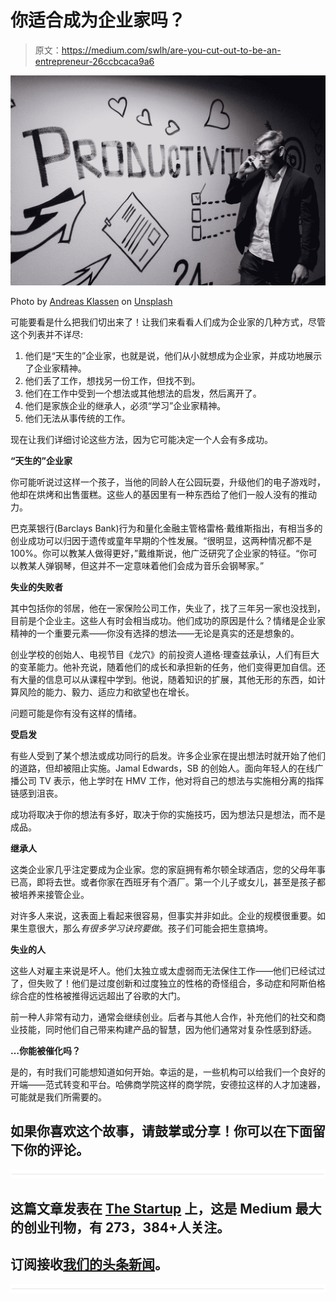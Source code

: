 # 你适合成为企业家吗？

> 原文：<https://medium.com/swlh/are-you-cut-out-to-be-an-entrepreneur-26ccbcaca9a6>

![](img/3e2d64abc2aadad77d1f04267293fc7f.png)

Photo by [Andreas Klassen](https://unsplash.com/photos/gZB-i-dA6ns?utm_source=unsplash&utm_medium=referral&utm_content=creditCopyText) on [Unsplash](https://unsplash.com/?utm_source=unsplash&utm_medium=referral&utm_content=creditCopyText)

可能要看是什么把我们切出来了！让我们来看看人们成为企业家的几种方式，尽管这个列表并不详尽:

1.  他们是“天生的”企业家，也就是说，他们从小就想成为企业家，并成功地展示了企业家精神。
2.  他们丢了工作，想找另一份工作，但找不到。
3.  他们在工作中受到一个想法或其他想法的启发，然后离开了。
4.  他们是家族企业的继承人，必须“学习”企业家精神。
5.  他们无法从事传统的工作。

现在让我们详细讨论这些方法，因为它可能决定一个人会有多成功。

**“天生的”企业家**

你可能听说过这样一个孩子，当他的同龄人在公园玩耍，升级他们的电子游戏时，他却在烘烤和出售蛋糕。这些人的基因里有一种东西给了他们一般人没有的推动力。

巴克莱银行(Barclays Bank)行为和量化金融主管格雷格·戴维斯指出，有相当多的创业成功可以归因于遗传或童年早期的个性发展。“很明显，这两种情况都不是 100%。你可以教某人做得更好，”戴维斯说，他广泛研究了企业家的特征。“你可以教某人弹钢琴，但这并不一定意味着他们会成为音乐会钢琴家。”

**失业的失败者**

其中包括你的邻居，他在一家保险公司工作，失业了，找了三年另一家也没找到，目前是个企业主。这些人有时会相当成功。他们成功的原因是什么？情绪是企业家精神的一个重要元素——你没有选择的想法——无论是真实的还是想象的。

创业学校的创始人、电视节目《龙穴》的前投资人道格·理查兹承认，人们有巨大的变革能力。他补充说，随着他们的成长和承担新的任务，他们变得更加自信。还有大量的信息可以从课程中学到。他说，随着知识的扩展，其他无形的东西，如计算风险的能力、毅力、适应力和欲望也在增长。

问题可能是你有没有这样的情绪。

**受启发**

有些人受到了某个想法或成功同行的启发。许多企业家在提出想法时就开始了他们的道路，但却被阻止实施。Jamal Edwards，SB 的创始人。面向年轻人的在线广播公司 TV 表示，他上学时在 HMV 工作，他对将自己的想法与实施相分离的指挥链感到沮丧。

成功将取决于你的想法有多好，取决于你的实施技巧，因为想法只是想法，而不是成品。

**继承人**

这类企业家几乎注定要成为企业家。您的家庭拥有希尔顿全球酒店，您的父母年事已高，即将去世。或者你家在西班牙有个酒厂。第一个儿子或女儿，甚至是孩子都被培养来接管企业。

对许多人来说，这表面上看起来很容易，但事实并非如此。企业的规模很重要。如果生意很大，那么*有很多学习诀窍要做*。孩子们可能会把生意搞垮。

**失业的人**

这些人对雇主来说是坏人。他们太独立或太虚弱而无法保住工作——他们已经试过了，但失败了！他们是过度创新和过度独立的性格的奇怪组合，多动症和阿斯伯格综合症的性格被推得远远超出了谷歌的大门。

前一种人非常有动力，通常会继续创业。后者与其他人合作，补充他们的社交和商业技能，同时他们自己带来构建产品的智慧，因为他们通常对复杂性感到舒适。

**…你能被催化吗？**

是的，有时我们可能想知道如何开始。幸运的是，一些机构可以给我们一个良好的开端——范式转变和平台。哈佛商学院这样的商学院，安德拉这样的人才加速器，可能就是我们所需要的。

## 如果你喜欢这个故事，请鼓掌或分享！你可以在下面留下你的评论。

![](img/731acf26f5d44fdc58d99a6388fe935d.png)

## 这篇文章发表在 [The Startup](https://medium.com/swlh) 上，这是 Medium 最大的创业刊物，有 273，384+人关注。

## 订阅接收[我们的头条新闻](http://growthsupply.com/the-startup-newsletter/)。

![](img/731acf26f5d44fdc58d99a6388fe935d.png)